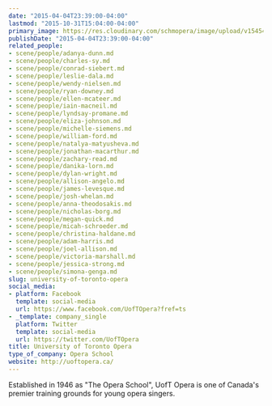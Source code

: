 ```yaml
---
date: "2015-04-04T23:39:00-04:00"
lastmod: "2015-10-31T15:04:00-04:00"
primary_image: https://res.cloudinary.com/schmopera/image/upload/v1545409169/media/webhook-uploads/1446318219559/Logo---UofT.jpg.jpg
publishDate: "2015-04-04T23:39:00-04:00"
related_people:
- scene/people/adanya-dunn.md
- scene/people/charles-sy.md
- scene/people/conrad-siebert.md
- scene/people/leslie-dala.md
- scene/people/wendy-nielsen.md
- scene/people/ryan-downey.md
- scene/people/ellen-mcateer.md
- scene/people/iain-macneil.md
- scene/people/lyndsay-promane.md
- scene/people/eliza-johnson.md
- scene/people/michelle-siemens.md
- scene/people/william-ford.md
- scene/people/natalya-matyusheva.md
- scene/people/jonathan-macarthur.md
- scene/people/zachary-read.md
- scene/people/danika-lorn.md
- scene/people/dylan-wright.md
- scene/people/allison-angelo.md
- scene/people/james-levesque.md
- scene/people/josh-whelan.md
- scene/people/anna-theodosakis.md
- scene/people/nicholas-borg.md
- scene/people/megan-quick.md
- scene/people/micah-schroeder.md
- scene/people/christina-haldane.md
- scene/people/adam-harris.md
- scene/people/joel-allison.md
- scene/people/victoria-marshall.md
- scene/people/jessica-strong.md
- scene/people/simona-genga.md
slug: university-of-toronto-opera
social_media:
- platform: Facebook
  template: social-media
  url: https://www.facebook.com/UofTOpera?fref=ts
- _template: company_single
  platform: Twitter
  template: social-media
  url: https://twitter.com/UofTOpera
title: University of Toronto Opera
type_of_company: Opera School
website: http://uoftopera.ca/
---
```


<p>
	<span style="font-weight: normal;">Established in 1946 as "The Opera School", UofT Opera is one of Canada's premier training grounds for young opera singers.</span><br>
</p>
